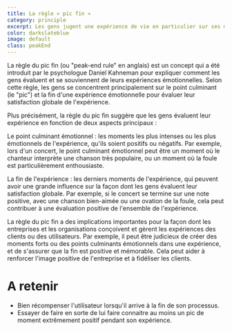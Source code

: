 ```yaml
---
title: La règle « pic fin »
category: principle
excerpt: Les gens jugent une expérience de vie en particulier sur ses moments intenses, positifs comme négatifs mais aussi sur la façon dont elle se termine.
color: darkslateblue
image: default
class: peakEnd
---
```


La règle du pic fin (ou "peak-end rule" en anglais) est un concept qui a été introduit par le psychologue Daniel Kahneman pour expliquer comment les gens évaluent et se souviennent de leurs expériences émotionnelles. Selon cette règle, les gens se concentrent principalement sur le point culminant (le "pic") et la fin d'une expérience émotionnelle pour évaluer leur satisfaction globale de l'expérience.

Plus précisément, la règle du pic fin suggère que les gens évaluent leur expérience en fonction de deux aspects principaux :

Le point culminant émotionnel : les moments les plus intenses ou les plus émotionnels de l'expérience, qu'ils soient positifs ou négatifs. Par exemple, lors d'un concert, le point culminant émotionnel peut être un moment où le chanteur interprète une chanson très populaire, ou un moment où la foule est particulièrement enthousiaste.

La fin de l'expérience : les derniers moments de l'expérience, qui peuvent avoir une grande influence sur la façon dont les gens évaluent leur satisfaction globale. Par exemple, si le concert se termine sur une note positive, avec une chanson bien-aimée ou une ovation de la foule, cela peut contribuer à une évaluation positive de l'ensemble de l'expérience.

La règle du pic fin a des implications importantes pour la façon dont les entreprises et les organisations conçoivent et gèrent les expériences des clients ou des utilisateurs. Par exemple, il peut être judicieux de créer des moments forts ou des points culminants émotionnels dans une expérience, et de s'assurer que la fin est positive et mémorable. Cela peut aider à renforcer l'image positive de l'entreprise et à fidéliser les clients.

# A retenir

- Bien récompenser l'utilisateur lorsqu'il arrive à la fin de son processus.
- Essayer de faire en sorte de lui faire connaitre au moins un pic de moment extrêmement positif pendant son expérience.
